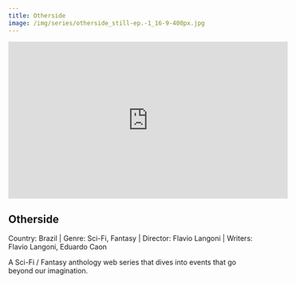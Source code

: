 ```yaml
---
title: Otherside
image: /img/series/otherside_still-ep.-1_16-9-400px.jpg
---
```

<iframe width="560" height="315" src="https://player.vimeo.com/video/331943651" frameborder="0" allow="accelerometer; autoplay; encrypted-media; gyroscope; picture-in-picture" allowfullscreen></iframe>

## Otherside 
Country: Brazil | Genre: Sci-Fi, Fantasy | Director: Flavio Langoni | Writers: Flavio Langoni, Eduardo Caon

A Sci-Fi / Fantasy anthology web series that dives into events that go beyond our imagination.